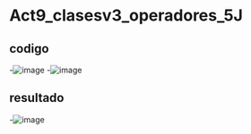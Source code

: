 # Act9_clasesv3_operadores_5J
## codigo
-![image](https://github.com/user-attachments/assets/7e70a20f-9166-46ea-9f31-b4b59e70f3d0)
-![image](https://github.com/user-attachments/assets/8da982d6-c0c3-4676-9b62-17b1349f3cb8)
## resultado
-![image](https://github.com/user-attachments/assets/6e1b9456-f92f-4653-82e1-3c15e0b18561)


